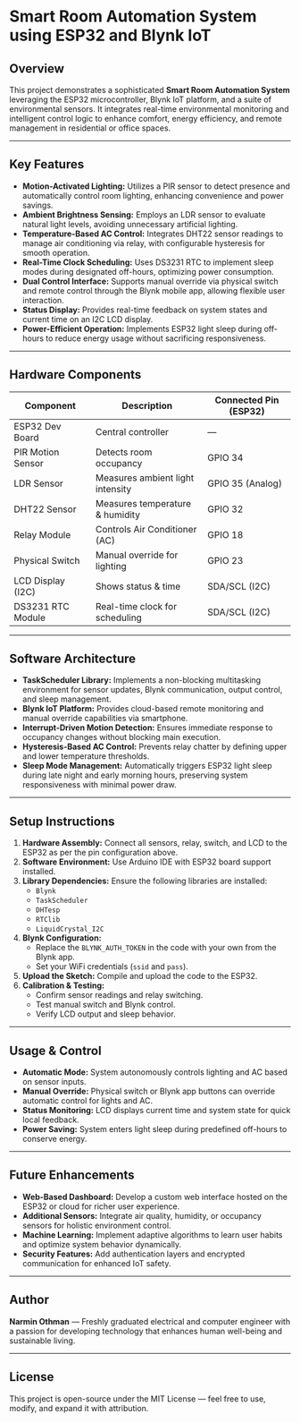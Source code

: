
# Smart Room Automation System using ESP32 and Blynk IoT

## Overview

This project demonstrates a sophisticated **Smart Room Automation System** leveraging the ESP32 microcontroller, Blynk IoT platform, and a suite of environmental sensors. It integrates real-time environmental monitoring and intelligent control logic to enhance comfort, energy efficiency, and remote management in residential or office spaces.

---

## Key Features

- **Motion-Activated Lighting:** Utilizes a PIR sensor to detect presence and automatically control room lighting, enhancing convenience and power savings.
- **Ambient Brightness Sensing:** Employs an LDR sensor to evaluate natural light levels, avoiding unnecessary artificial lighting.
- **Temperature-Based AC Control:** Integrates DHT22 sensor readings to manage air conditioning via relay, with configurable hysteresis for smooth operation.
- **Real-Time Clock Scheduling:** Uses DS3231 RTC to implement sleep modes during designated off-hours, optimizing power consumption.
- **Dual Control Interface:** Supports manual override via physical switch and remote control through the Blynk mobile app, allowing flexible user interaction.
- **Status Display:** Provides real-time feedback on system states and current time on an I2C LCD display.
- **Power-Efficient Operation:** Implements ESP32 light sleep during off-hours to reduce energy usage without sacrificing responsiveness.

---

## Hardware Components

| Component            | Description                      | Connected Pin (ESP32) |
|----------------------|---------------------------------|----------------------|
| ESP32 Dev Board      | Central controller               | —                    |
| PIR Motion Sensor     | Detects room occupancy           | GPIO 34              |
| LDR Sensor            | Measures ambient light intensity | GPIO 35 (Analog)     |
| DHT22 Sensor          | Measures temperature & humidity  | GPIO 32              |
| Relay Module          | Controls Air Conditioner (AC)    | GPIO 18              |
| Physical Switch       | Manual override for lighting     | GPIO 23              |
| LCD Display (I2C)     | Shows status & time              | SDA/SCL (I2C)        |
| DS3231 RTC Module     | Real-time clock for scheduling   | SDA/SCL (I2C)        |

---

## Software Architecture

- **TaskScheduler Library:** Implements a non-blocking multitasking environment for sensor updates, Blynk communication, output control, and sleep management.
- **Blynk IoT Platform:** Provides cloud-based remote monitoring and manual override capabilities via smartphone.
- **Interrupt-Driven Motion Detection:** Ensures immediate response to occupancy changes without blocking main execution.
- **Hysteresis-Based AC Control:** Prevents relay chatter by defining upper and lower temperature thresholds.
- **Sleep Mode Management:** Automatically triggers ESP32 light sleep during late night and early morning hours, preserving system responsiveness with minimal power draw.

---

## Setup Instructions

1. **Hardware Assembly:** Connect all sensors, relay, switch, and LCD to the ESP32 as per the pin configuration above.
2. **Software Environment:** Use Arduino IDE with ESP32 board support installed.
3. **Library Dependencies:** Ensure the following libraries are installed:
   - `Blynk`
   - `TaskScheduler`
   - `DHTesp`
   - `RTClib`
   - `LiquidCrystal_I2C`
4. **Blynk Configuration:** 
   - Replace the `BLYNK_AUTH_TOKEN` in the code with your own from the Blynk app.
   - Set your WiFi credentials (`ssid` and `pass`).
5. **Upload the Sketch:** Compile and upload the code to the ESP32.
6. **Calibration & Testing:** 
   - Confirm sensor readings and relay switching.
   - Test manual switch and Blynk control.
   - Verify LCD output and sleep behavior.

---

## Usage & Control

- **Automatic Mode:** System autonomously controls lighting and AC based on sensor inputs.
- **Manual Override:** Physical switch or Blynk app buttons can override automatic control for lights and AC.
- **Status Monitoring:** LCD displays current time and system state for quick local feedback.
- **Power Saving:** System enters light sleep during predefined off-hours to conserve energy.

---

## Future Enhancements

- **Web-Based Dashboard:** Develop a custom web interface hosted on the ESP32 or cloud for richer user experience.
- **Additional Sensors:** Integrate air quality, humidity, or occupancy sensors for holistic environment control.
- **Machine Learning:** Implement adaptive algorithms to learn user habits and optimize system behavior dynamically.
- **Security Features:** Add authentication layers and encrypted communication for enhanced IoT safety.

---

## Author

**Narmin Othman** — Freshly graduated electrical and computer engineer with a passion for developing technology that enhances human well-being and sustainable living.

---

## License

This project is open-source under the MIT License — feel free to use, modify, and expand it with attribution.
